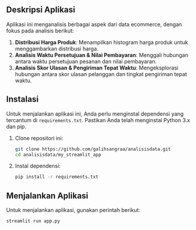 
## Deskripsi Aplikasi

Aplikasi ini menganalisis berbagai aspek dari data ecommerce, dengan fokus pada analisis berikut:

1. **Distribusi Harga Produk**: Menampilkan histogram harga produk untuk menggambarkan distribusi harga.
2. **Analisis Waktu Persetujuan & Nilai Pembayaran**: Menggali hubungan antara waktu persetujuan pesanan dan nilai pembayaran.
3. **Analisis Skor Ulasan & Pengiriman Tepat Waktu**: Mengeksplorasi hubungan antara skor ulasan pelanggan dan tingkat pengiriman tepat waktu.

## Instalasi

Untuk menjalankan aplikasi ini, Anda perlu menginstal dependensi yang tercantum di `requirements.txt`. Pastikan Anda telah menginstal Python 3.x dan pip.

1. Clone repositori ini:

    ```bash
    git clone https://github.com/galihsangraa/analisisdata.git
    cd analisisdata/my_streamlit_app
    ```

2. Instal dependensi:

    ```bash
    pip install -r requirements.txt
    ```

## Menjalankan Aplikasi

Untuk menjalankan aplikasi, gunakan perintah berikut:

```bash
streamlit run app.py
